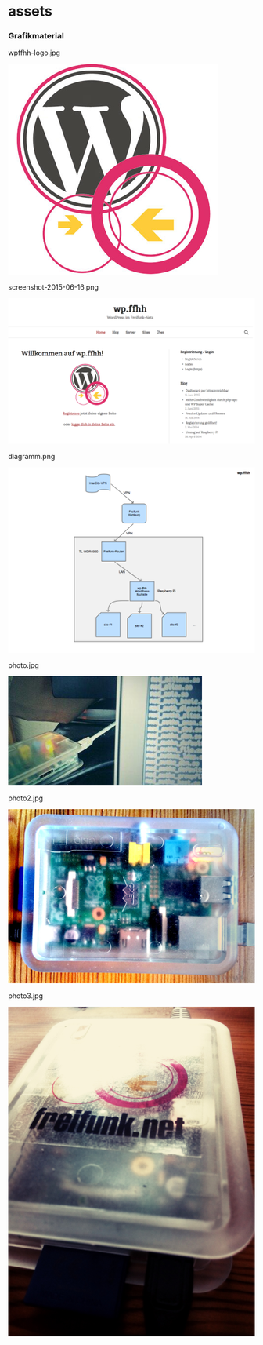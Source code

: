 # assets

### Grafikmaterial

wpffhh-logo.jpg

![wpffhh-logo.jpg](https://raw.githubusercontent.com/reimersjan/wp.ffhh/master/assets/wpffhh-logo.jpg)

screenshot-2015-06-16.png

![screenshot-2015-06-16.png](https://raw.githubusercontent.com/reimersjan/wp.ffhh/master/assets/screenshot-2015-06-16.png)

diagramm.png

![diagramm.png](https://raw.githubusercontent.com/reimersjan/wp.ffhh/master/assets/diagramm.png)

photo.jpg

![photo.jpg](https://raw.githubusercontent.com/reimersjan/wp.ffhh/master/assets/photo.jpg)

photo2.jpg

![photo2.jpg](https://raw.githubusercontent.com/reimersjan/wp.ffhh/master/assets/photo2.jpg)

photo3.jpg

![photo3.jpg](https://raw.githubusercontent.com/reimersjan/wp.ffhh/master/assets/photo3.jpg)

